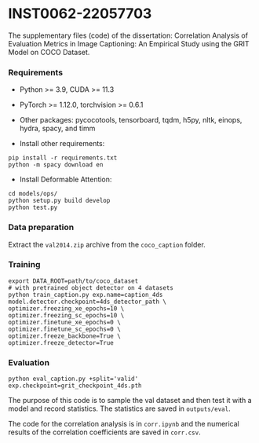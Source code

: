 # INST0062-22057703
The supplementary files (code) of the dissertation: Correlation Analysis of Evaluation Metrics in Image Captioning: An Empirical Study using the GRIT Model on COCO Dataset.

### Requirements
* Python >= 3.9, CUDA >= 11.3
* PyTorch >= 1.12.0, torchvision >= 0.6.1
* Other packages: pycocotools, tensorboard, tqdm, h5py, nltk, einops, hydra, spacy, and timm

* Install other requirements:
```shell
pip install -r requirements.txt
python -m spacy download en
```
* Install Deformable Attention:
```shell
cd models/ops/
python setup.py build develop
python test.py
```

### Data preparation
Extract the `val2014.zip` archive from the `coco_caption` folder.

### Training
```shell
export DATA_ROOT=path/to/coco_dataset
# with pretrained object detector on 4 datasets
python train_caption.py exp.name=caption_4ds model.detector.checkpoint=4ds_detector_path \
optimizer.freezing_xe_epochs=10 \
optimizer.freezing_sc_epochs=10 \
optimizer.finetune_xe_epochs=0 \
optimizer.finetune_sc_epochs=0 \
optimizer.freeze_backbone=True \
optimizer.freeze_detector=True
```

### Evaluation
```shell
python eval_caption.py +split='valid' exp.checkpoint=grit_checkpoint_4ds.pth
```
The purpose of this code is to sample the val dataset and then test it with a model and record statistics. The statistics are saved in `outputs/eval`.

The code for the correlation analysis is in `corr.ipynb` and the numerical results of the correlation coefficients are saved in `corr.csv`.
